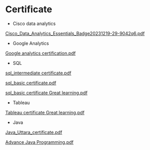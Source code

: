 # Certificate

- Cisco data analytics

[Cisco_Data_Analytics_Essentials_Badge20231219-29-9042q6.pdf](https://github.com/M-Ullas/Certificate/files/13804634/Cisco_Data_Analytics_Essentials_Badge20231219-29-9042q6.pdf)

- Google Analytics

[Google analytics certification.pdf](https://github.com/M-Ullas/Certificate/files/13804635/Google.analytics.certification.pdf)

- SQL

[sql_intermediate certificate.pdf](https://github.com/M-Ullas/Certificate/files/13804638/sql_intermediate.certificate.pdf)

[sql_basic certificate.pdf](https://github.com/M-Ullas/Certificate/files/13804637/sql_basic.certificate.pdf)

[sql_basic certificate Great learning.pdf](https://github.com/M-Ullas/Certificate/files/13804650/sql_basic.certificate.Great.learning.pdf)

- Tableau

[Tableau certificate Great learning.pdf](https://github.com/M-Ullas/Certificate/files/13804639/Tableau.certificate.Great.learning.pdf)

- Java

[Java_Uttara_certificate.pdf](https://github.com/M-Ullas/Certificate/files/13804636/Java_Uttara_certificate.pdf)

[Advance Java Programming.pdf](https://github.com/M-Ullas/Certificate/files/13804647/Advance.Java.Programming.pdf)

